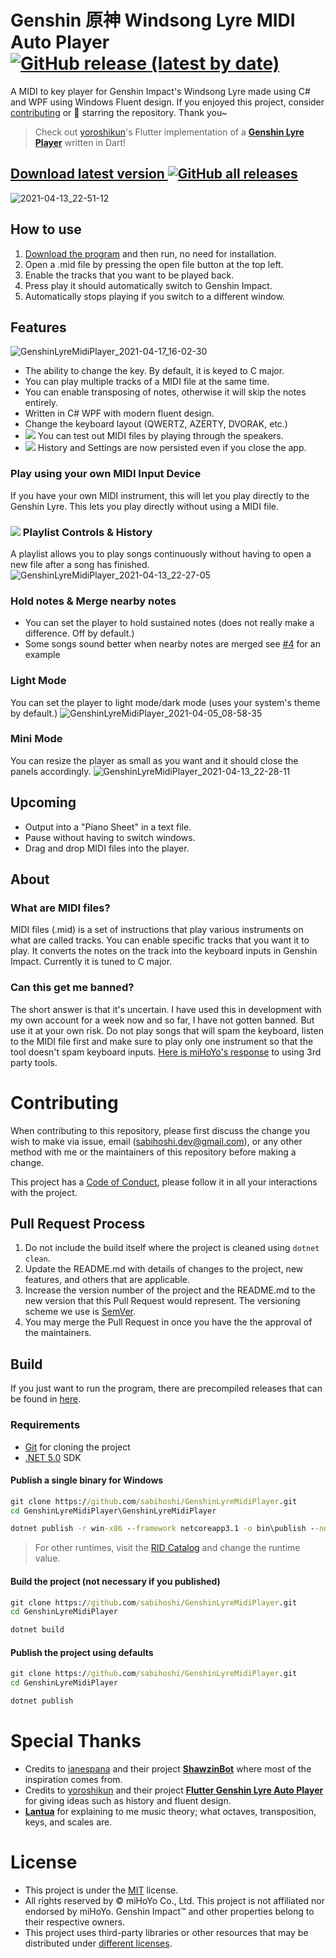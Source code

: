 # Genshin 原神 Windsong Lyre MIDI Auto Player [![GitHub release (latest by date)](https://img.shields.io/github/v/release/sabihoshi/GenshinLyreMidiPlayer)](https://github.com/sabihoshi/GenshinLyreMidiPlayer/releases/latest)

A MIDI to key player for Genshin Impact's Windsong Lyre made using C# and WPF using Windows Fluent design. If you enjoyed this project, consider [contributing](https://github.com/sabihoshi/GenshinLyreMidiPlayer#contributing) or 🌟 starring the repository. Thank you~

> Check out [yoroshikun](https://github.com/yoroshikun)'s Flutter implementation of a **[Genshin Lyre Player](https://github.com/yoroshikun/flutter_genshin_lyre_player)** written in Dart!

## **[Download latest version ![GitHub all releases](https://img.shields.io/github/downloads/sabihoshi/GenshinLyreMidiPlayer/total?style=social)](https://github.com/sabihoshi/GenshinLyreMidiPlayer/releases/latest)**

![2021-04-13_22-51-12](https://user-images.githubusercontent.com/25006819/114573455-f8f34d00-9caa-11eb-8288-57c193ca2d04.png)

## How to use

1. [Download the program](https://github.com/sabihoshi/GenshinLyreMidiPlayer/releases/latest) and then run, no need for installation.
2. Open a .mid file by pressing the open file button at the top left.
3. Enable the tracks that you want to be played back.
4. Press play it should automatically switch to Genshin Impact.
5. Automatically stops playing if you switch to a different window.

## Features
![GenshinLyreMidiPlayer_2021-04-17_16-02-30](https://user-images.githubusercontent.com/25006819/115106288-7a422c80-9f96-11eb-991c-641a8a8db42c.png)
* The ability to change the key. By default, it is keyed to C major.
* You can play multiple tracks of a MIDI file at the same time.
* You can enable transposing of notes, otherwise it will skip the notes entirely.
* Written in C# WPF with modern fluent design.
* Change the keyboard layout (QWERTZ, AZERTY, DVORAK, etc.)
* [![](https://img.shields.io/badge/v1.7.5-New!-yellow)](https://github.com/sabihoshi/GenshinLyreMidiPlayer/releases/tag/v1.7.5) You can test out MIDI files by playing through the speakers.
* [![](https://img.shields.io/badge/v1.8.2.1-New!-yellow)](https://github.com/sabihoshi/GenshinLyreMidiPlayer/releases/tag/v1.8.2.1) History and Settings are now persisted even if you close the app.

### Play using your own MIDI Input Device
If you have your own MIDI instrument, this will let you play directly to the Genshin Lyre. This lets you play directly without using a MIDI file.

### [![](https://img.shields.io/badge/v1.6.2-New!-yellow)](https://github.com/sabihoshi/GenshinLyreMidiPlayer/releases/tag/v1.6.2) Playlist Controls & History
A playlist allows you to play songs continuously without having to open a new file after a song has finished.
![GenshinLyreMidiPlayer_2021-04-13_22-27-05](https://user-images.githubusercontent.com/25006819/114570421-6651ae80-9ca8-11eb-9cb2-c9e322df14f0.png)

### Hold notes & Merge nearby notes
  - You can set the player to hold sustained notes (does not really make a difference. Off by default.)
  - Some songs sound better when nearby notes are merged see [#4](https://github.com/sabihoshi/GenshinLyreMidiPlayer/issues/4) for an example

### Light Mode
You can set the player to light mode/dark mode (uses your system's theme by default.)
![GenshinLyreMidiPlayer_2021-04-05_08-58-35](https://user-images.githubusercontent.com/25006819/113526575-237b4100-95ed-11eb-813c-1e9c661624cf.png)

### Mini Mode
You can resize the player as small as you want and it should close the panels accordingly.
![GenshinLyreMidiPlayer_2021-04-13_22-28-11](https://user-images.githubusercontent.com/25006819/114570320-4e7a2a80-9ca8-11eb-8907-a47025a0539a.png)

## Upcoming
* Output into a "Piano Sheet" in a text file.
* Pause without having to switch windows.
* Drag and drop MIDI files into the player.

## About

### What are MIDI files?
MIDI files (.mid) is a set of instructions that play various instruments on what are called tracks. You can enable specific tracks that you want it to play. It converts the notes on the track into the keyboard inputs in Genshin Impact. Currently it is tuned to C major.

### Can this get me banned?
The short answer is that it's uncertain. I have used this in development with my own account for a week now and so far, I have not gotten banned. But use it at your own risk. Do not play songs that will spam the keyboard, listen to the MIDI file first and make sure to play only one instrument so that the tool doesn't spam keyboard inputs. [Here is miHoYo's response](https://genshin.mihoyo.com/en/news/detail/5763) to using 3rd party tools.

# Contributing
When contributing to this repository, please first discuss the change you wish to make via issue, email (sabihoshi.dev@gmail.com), or any other method with me or the maintainers of this repository before making a change.

This project has a [Code of Conduct](CONTRIBUTING.md), please follow it in all your interactions with the project.

## Pull Request Process

1. Do not include the build itself where the project is cleaned using `dotnet clean`.
2. Update the README.md with details of changes to the project, new features, and others that are applicable.
3. Increase the version number of the project and the README.md to the new version that this
   Pull Request would represent. The versioning scheme we use is [SemVer](http://semver.org/).
4. You may merge the Pull Request in once you have the the approval of the maintainers.

## Build
If you just want to run the program, there are precompiled releases that can be found in [here](https://github.com/sabihoshi/GenshinLyreMidiPlayer/releases).
### Requirements
* [Git](https://git-scm.com) for cloning the project
* [.NET 5.0](https://dotnet.microsoft.com/download/dotnet/5.0) SDK

#### Publish a single binary for Windows
```bat
git clone https://github.com/sabihoshi/GenshinLyreMidiPlayer.git
cd GenshinLyreMidiPlayer\GenshinLyreMidiPlayer

dotnet publish -r win-x86 --framework netcoreapp3.1 -o bin\publish --no-self-contained -p:PublishSingleFile=true
```
> For other runtimes, visit the [RID Catalog](https://docs.microsoft.com/en-us/dotnet/core/rid-catalog) and change the runtime value.

#### Build the project (not necessary if you published)
```bat
git clone https://github.com/sabihoshi/GenshinLyreMidiPlayer.git
cd GenshinLyreMidiPlayer

dotnet build
```

#### Publish the project using defaults
```bat
git clone https://github.com/sabihoshi/GenshinLyreMidiPlayer.git
cd GenshinLyreMidiPlayer

dotnet publish
```

# Special Thanks
* Credits to [ianespana](https://github.com/ianespana) and their project **[ShawzinBot](https://github.com/ianespana/ShawzinBot)** where most of the inspiration comes from.
* Credits to [yoroshikun](https://github.com/yoroshikun) and their project **[Flutter Genshin Lyre Auto Player](https://github.com/yoroshikun/flutter_genshin_lyre_player)** for giving ideas such as history and fluent design.
* **[Lantua](https://github.com/lantua)** for explaining to me music theory; what octaves, transposition, keys, and scales are.

# License
* This project is under the [MIT](LICENSE.md) license.
* All rights reserved by © miHoYo Co., Ltd. This project is not affiliated nor endorsed by miHoYo. Genshin Impact™ and other properties belong to their respective owners.
* This project uses third-party libraries or other resources that may be
distributed under [different licenses](/THIRD-PARTY-NOTICES.md).
